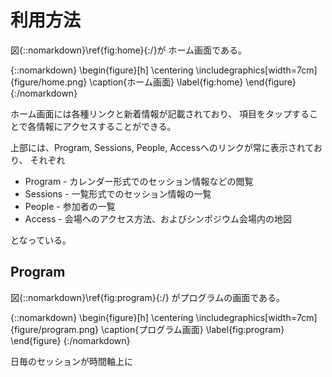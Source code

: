 # 利用方法

図{::nomarkdown}\ref{fig:home}{:/}が
ホーム画面である。

{::nomarkdown}
\begin{figure}[h]
\centering
\includegraphics[width=7cm]{figure/home.png}
\caption{ホーム画面}
\label{fig:home}
\end{figure}
{:/nomarkdown}

ホーム画面には各種リンクと新着情報が記載されており、
項目をタップすることで各情報にアクセスすることができる。

上部には、Program, Sessions, People, Accessへのリンクが常に表示されており、
それぞれ

- Program - カレンダー形式でのセッション情報などの閲覧
- Sessions - 一覧形式でのセッション情報の一覧
- People - 参加者の一覧
- Access - 会場へのアクセス方法、およびシンポジウム会場内の地図

となっている。

## Program

図{::nomarkdown}\ref{fig:program}{:/}
がプログラムの画面である。

{::nomarkdown}
\begin{figure}[h]
\centering
\includegraphics[width=7cm]{figure/program.png}
\caption{プログラム画面}
\label{fig:program}
\end{figure}
{:/nomarkdown}

日毎のセッションが時間軸上に
